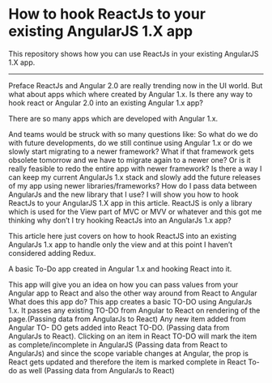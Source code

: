 # How to hook ReactJs to your existing AngularJS 1.X app

This repository shows how you can use ReactJs in your existing AngularJS 1.X app.

----------

Preface
ReactJs and Angular 2.0 are really trending now in the UI world. But what about apps which where created by Angular 1.x. Is there any way to hook react or Angular 2.0 into an existing Angular 1.x app?

There are so many apps which are developed with Angular 1.x.

And teams would be struck with so many questions like:
So what do we do with future developments, do we still continue using Angular 1.x or do we slowly start migrating to a newer framework?
What if that framework gets obsolete tomorrow and we have to migrate again to a newer one?
Or is it really feasible to redo the entire app with newer framework?
Is there a way I can keep my current AngularJs 1.x stack and slowly add the future releases of my app using newer libraries/frameworks?
How do I pass data between AngularJs and the new library that I use?
I will show you how to hook ReactJs to your AngularJS 1.X app in this article.
ReactJS is only a library which is used for the View part of MVC or MVV or whatever and this got me thinking why don’t I try hooking ReactJs into an AngularJs 1.x app?

This article here just covers on how to hook ReactJS into an existing AngularJs 1.x app to handle only the view and at this point I haven’t considered adding Redux.

A basic To-Do app created in Angular 1.x and hooking React into it.

This app will give you an idea on how you can pass values from your Angular app to React and also the other way around from React to Angular
What does this app do?
This app creates a basic TO-DO using AngularJs 1.x.
It passes any existing TO-DO from Angular to React on rendering of the page.(Passing data from AngularJs to React)
Any new item added from Angular TO- DO gets added into React TO-DO. (Passing data from AngularJs to React).
Clicking on an item in React TO-DO will mark the item as complete/incomplete in AngularJS (Passing data from React to AngularJs) and since the scope variable changes at Angular, the prop is React gets updated and therefore the item is marked complete in React To-do as well (Passing data from AngularJs to React)

